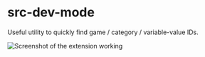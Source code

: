 # src-dev-mode

Useful utility to quickly find game / category / variable-value IDs.

![Screenshot of the extension working](https://i.imgur.com/7r9Iiuw.png)